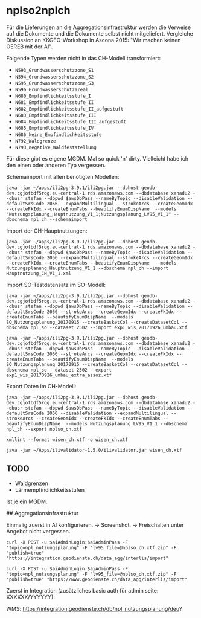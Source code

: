 # nplso2nplch

Für die Lieferungen an die Aggregationsinfrastruktur werden die Verweise auf die Dokumente und die Dokumente selbst nicht mitgeliefert. Vergleiche Diskussion an KKGEO-Workshop in Ascona 2015: "Wir machen keinen OEREB mit der AI".

Folgende Typen werden nicht in das CH-Modell transformiert:

* `N593_Grundwasserschutzzone_S1`
* `N594_Grundwasserschutzzone_S2`
* `N595_Grundwasserschutzzone_S3`
* `N596_Grundwasserschutzareal`
* `N680_Empfindlichkeitsstufe_I`
* `N681_Empfindlichkeitsstufe_II`
* `N682_Empfindlichkeitsstufe_II_aufgestuft`
* `N683_Empfindlichkeitsstufe_III`
* `N684_Empfindlichkeitsstufe_III_aufgestuft`
* `N685_Empfindlichkeitsstufe_IV`
* `N686_keine_Empfindlichkeitsstufe`
* `N792_Waldgrenze`
* `N793_negative_Waldfeststellung`

Für diese gibt es eigene MGDM. Mal so quick 'n' dirty. Vielleicht habe ich den einen oder anderen Typ vergessen.

Schemaimport mit allen benötigten Modellen:
```
java -jar ~/apps/ili2pg-3.9.1/ili2pg.jar --dbhost geodb-dev.cgjofbdf5rqg.eu-central-1.rds.amazonaws.com --dbdatabase xanadu2 --dbusr stefan --dbpwd $awsDbPass --nameByTopic --disableValidation --defaultSrsCode 2056 --expandMultilingual --strokeArcs --createGeomIdx --createFkIdx --createEnumTabs --beautifyEnumDispName  --models "Nutzungsplanung_Hauptnutzung_V1_1;Nutzungsplanung_LV95_V1_1" --dbschema npl_ch --schemaimport
```

Import der CH-Hauptnutzungen:
```
java -jar ~/apps/ili2pg-3.9.1/ili2pg.jar --dbhost geodb-dev.cgjofbdf5rqg.eu-central-1.rds.amazonaws.com --dbdatabase xanadu2 --dbusr stefan --dbpwd $awsDbPass --nameByTopic --disableValidation --defaultSrsCode 2056 --expandMultilingual --strokeArcs --createGeomIdx --createFkIdx --createEnumTabs --beautifyEnumDispName  --models Nutzungsplanung_Hauptnutzung_V1_1 --dbschema npl_ch --import Hauptnutzung_CH_V1_1.xml
```

Import SO-Testdatensatz im SO-Modell:
```
java -jar ~/apps/ili2pg-3.9.1/ili2pg.jar --dbhost geodb-dev.cgjofbdf5rqg.eu-central-1.rds.amazonaws.com --dbdatabase xanadu2 --dbusr stefan --dbpwd $awsDbPass --nameByTopic --disableValidation --defaultSrsCode 2056 --strokeArcs --createGeomIdx --createFkIdx --createEnumTabs --beautifyEnumDispName  --models SO_Nutzungsplanung_20170915 --createBasketCol --createDatasetCol --dbschema npl_so --dataset 2502 --import exp1_wis_20170926_umbau.xtf
```

```
java -jar ~/apps/ili2pg-3.9.1/ili2pg.jar --dbhost geodb-dev.cgjofbdf5rqg.eu-central-1.rds.amazonaws.com --dbdatabase xanadu2 --dbusr stefan --dbpwd $awsDbPass --nameByTopic --disableValidation --defaultSrsCode 2056 --strokeArcs --createGeomIdx --createFkIdx --createEnumTabs --beautifyEnumDispName  --models SO_Nutzungsplanung_20170915 --createBasketCol --createDatasetCol --dbschema npl_so --dataset 2502 --export exp1_wis_20170926_umbau_extra_assoz.xtf
```


Export Daten im CH-Modell:
```
java -jar ~/apps/ili2pg-3.9.1/ili2pg.jar --dbhost geodb-dev.cgjofbdf5rqg.eu-central-1.rds.amazonaws.com --dbdatabase xanadu2 --dbusr stefan --dbpwd $awsDbPass --nameByTopic --disableValidation --defaultSrsCode 2056 --disableValidation --expandMultilingual --strokeArcs --createGeomIdx --createFkIdx --createEnumTabs --beautifyEnumDispName  --models Nutzungsplanung_LV95_V1_1 --dbschema npl_ch --export nplso_ch.xtf
```

```
xmllint --format wisen_ch.xtf -o wisen_ch.xtf
```

```
java -jar ~/Apps/ilivalidator-1.5.0/ilivalidator.jar wisen_ch.xtf
```

## TODO

* Waldgrenzen
* Lärmempfindlichkeitsstufen

Ist je ein MGDM.


## Aggregationsinfrastruktur

Einmalig zuerst in AI konfigurieren. -> Screenshot. -> Freischalten unter Angebot nicht vergessen.

```
curl -X POST -u $aiAdminLogin:$aiAdminPass -F "topic=npl_nutzungsplanung" -F "lv95_file=@nplso_ch.xtf.zip" -F "publish=true" "https://integration.geodienste.ch/data_agg/interlis/import"
```

```
curl -X POST -u $aiAdminLogin:$aiAdminPass -F "topic=npl_nutzungsplanung" -F "lv95_file=@nplso_ch.xtf.zip" -F "publish=true" "https://www.geodienste.ch/data_agg/interlis/import"
```

Zuerst in Integration (zusätzliches basic auth für admin seite: XXXXXX/YYYYYY):

WMS: https://integration.geodienste.ch/db/npl_nutzungsplanung/deu?
